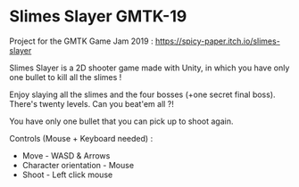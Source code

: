 # Slimes Slayer GMTK-19
Project for the GMTK Game Jam 2019 : https://spicy-paper.itch.io/slimes-slayer

Slimes Slayer is a 2D shooter game made with Unity, in which you have only one bullet to kill all the slimes !

Enjoy slaying all the slimes and the four bosses (+one secret final boss).
There's twenty levels. Can you beat'em all ?!

You have only one bullet that you can pick up to shoot again.

Controls (Mouse + Keyboard needed) :
* Move - WASD & Arrows
* Character orientation - Mouse
* Shoot - Left click mouse
